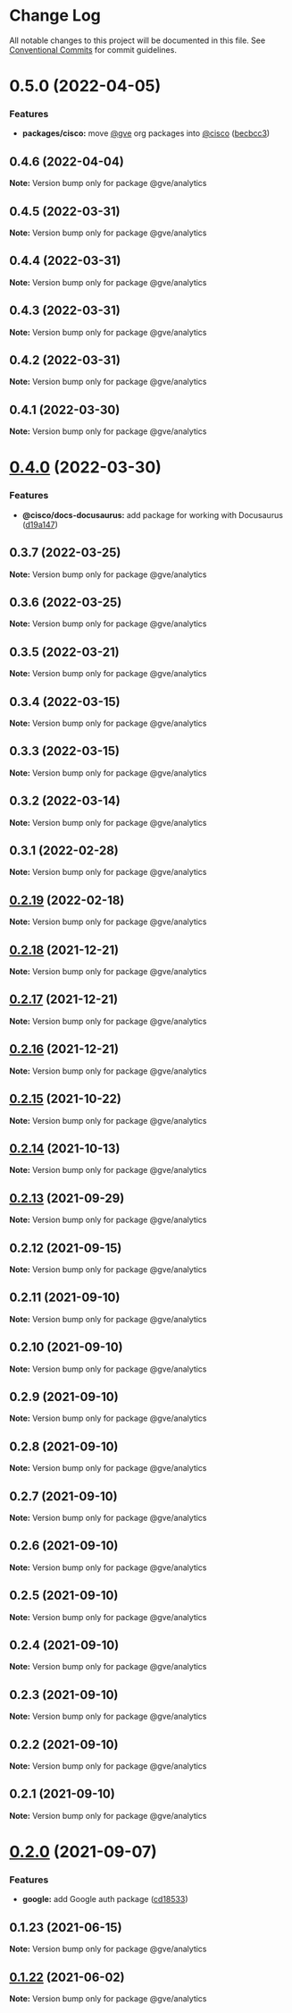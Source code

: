 # Change Log

All notable changes to this project will be documented in this file.
See [Conventional Commits](https://conventionalcommits.org) for commit guidelines.

# 0.5.0 (2022-04-05)


### Features

* **packages/cisco:** move [@gve](https://github.com/gve) org packages into [@cisco](https://github.com/cisco) ([becbcc3](https://github.com/CiscoDevNet/essentials/commit/becbcc3a5fe61210783eedbee73aeab874533503))





## 0.4.6 (2022-04-04)

**Note:** Version bump only for package @gve/analytics





## 0.4.5 (2022-03-31)

**Note:** Version bump only for package @gve/analytics





## 0.4.4 (2022-03-31)

**Note:** Version bump only for package @gve/analytics





## 0.4.3 (2022-03-31)

**Note:** Version bump only for package @gve/analytics





## 0.4.2 (2022-03-31)

**Note:** Version bump only for package @gve/analytics





## 0.4.1 (2022-03-30)

**Note:** Version bump only for package @gve/analytics





# [0.4.0](https://github.com/CiscoDevNet/essentials/compare/@gve/analytics@0.3.0...@gve/analytics@0.4.0) (2022-03-30)


### Features

* **@cisco/docs-docusaurus:** add package for working with Docusaurus ([d19a147](https://github.com/CiscoDevNet/essentials/commit/d19a1472b2dbc0f79a38d31aac9a2b2bcc8a99f1))





## 0.3.7 (2022-03-25)

**Note:** Version bump only for package @gve/analytics





## 0.3.6 (2022-03-25)

**Note:** Version bump only for package @gve/analytics





## 0.3.5 (2022-03-21)

**Note:** Version bump only for package @gve/analytics





## 0.3.4 (2022-03-15)

**Note:** Version bump only for package @gve/analytics





## 0.3.3 (2022-03-15)

**Note:** Version bump only for package @gve/analytics





## 0.3.2 (2022-03-14)

**Note:** Version bump only for package @gve/analytics





## 0.3.1 (2022-02-28)

**Note:** Version bump only for package @gve/analytics





## [0.2.19](https://github.com/CiscoDevNet/essentials/compare/@gve/analytics@0.2.18...@gve/analytics@0.2.19) (2022-02-18)

**Note:** Version bump only for package @gve/analytics





## [0.2.18](https://github.com/CiscoDevNet/essentials/compare/@gve/analytics@0.2.17...@gve/analytics@0.2.18) (2021-12-21)

**Note:** Version bump only for package @gve/analytics





## [0.2.17](https://github.com/CiscoDevNet/essentials/compare/@gve/analytics@0.2.16...@gve/analytics@0.2.17) (2021-12-21)

**Note:** Version bump only for package @gve/analytics





## [0.2.16](https://github.com/CiscoDevNet/essentials/compare/@gve/analytics@0.2.14...@gve/analytics@0.2.16) (2021-12-21)

**Note:** Version bump only for package @gve/analytics





## [0.2.15](https://github.com/mattnorris/essentials/compare/@gve/analytics@0.2.14...@gve/analytics@0.2.15) (2021-10-22)

**Note:** Version bump only for package @gve/analytics





## [0.2.14](https://github.com/mattnorris/essentials/compare/@gve/analytics@0.2.12...@gve/analytics@0.2.14) (2021-10-13)

**Note:** Version bump only for package @gve/analytics





## [0.2.13](https://github.com/mattnorris/essentials/compare/@gve/analytics@0.2.12...@gve/analytics@0.2.13) (2021-09-29)

**Note:** Version bump only for package @gve/analytics





## 0.2.12 (2021-09-15)

**Note:** Version bump only for package @gve/analytics





## 0.2.11 (2021-09-10)

**Note:** Version bump only for package @gve/analytics





## 0.2.10 (2021-09-10)

**Note:** Version bump only for package @gve/analytics





## 0.2.9 (2021-09-10)

**Note:** Version bump only for package @gve/analytics





## 0.2.8 (2021-09-10)

**Note:** Version bump only for package @gve/analytics





## 0.2.7 (2021-09-10)

**Note:** Version bump only for package @gve/analytics





## 0.2.6 (2021-09-10)

**Note:** Version bump only for package @gve/analytics





## 0.2.5 (2021-09-10)

**Note:** Version bump only for package @gve/analytics





## 0.2.4 (2021-09-10)

**Note:** Version bump only for package @gve/analytics





## 0.2.3 (2021-09-10)

**Note:** Version bump only for package @gve/analytics





## 0.2.2 (2021-09-10)

**Note:** Version bump only for package @gve/analytics





## 0.2.1 (2021-09-10)

**Note:** Version bump only for package @gve/analytics





# [0.2.0](https://github.com/mattnorris/essentials/compare/@gve/analytics@0.1.23...@gve/analytics@0.2.0) (2021-09-07)


### Features

* **google:** add Google auth package ([cd18533](https://github.com/mattnorris/essentials/commit/cd185337daa5f2651d5d8e21eebad673de5c7f5d))





## 0.1.23 (2021-06-15)

**Note:** Version bump only for package @gve/analytics





## [0.1.22](https://www-github.cisco.com/matnorri/essentials/compare/@gve/analytics@0.1.21...@gve/analytics@0.1.22) (2021-06-02)

**Note:** Version bump only for package @gve/analytics
